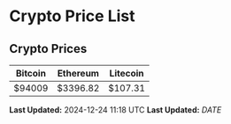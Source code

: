 # Crypto Price List

## Crypto Prices
| Bitcoin | Ethereum | Litecoin |
| ------- | -------- | -------- |
| $94009 | $3396.82 | $107.31 |
**Last Updated:** 2024-12-24 11:18 UTC
**Last Updated:** $DATE$
